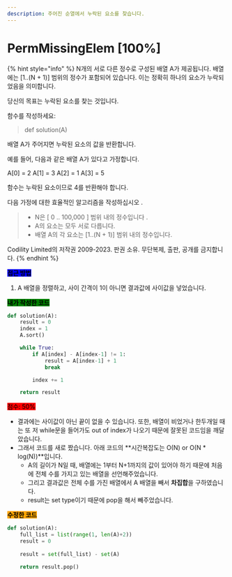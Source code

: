 ```yaml
---
description: 주어진 순열에서 누락된 요소를 찾습니다.
---
```


# PermMissingElem \[100%]

{% hint style="info" %}
N개의 서로 다른 정수로 구성된 배열 A가 제공됩니다. 배열에는 \[1..(N + 1)] 범위의 정수가 포함되어 있습니다. 이는 정확히 하나의 요소가 누락되었음을 의미합니다.

당신의 목표는 누락된 요소를 찾는 것입니다.

함수를 작성하세요:

> def solution(A)

배열 A가 주어지면 누락된 요소의 값을 반환합니다.

예를 들어, 다음과 같은 배열 A가 있다고 가정합니다.

A\[0] = 2 A\[1] = 3 A\[2] = 1 A\[3] = 5

함수는 누락된 요소이므로 4를 반환해야 합니다.

다음 가정에 대한 효율적인 알고리즘을 작성하십시오 .

> * N은 \[ 0 .. 100,000 ] 범위 내의 정수입니다 .
> * A의 요소는 모두 서로 다릅니다.
> * 배열 A의 각 요소는 \[1..(N + 1)] 범위 내의 정수입니다.



Codility Limited의 저작권 2009-2023. 판권 소유. 무단복제, 출판, 공개를 금지합니다.
{% endhint %}



<mark style="background-color:blue;">**접근 방법**</mark>

1. A 배열을 정렬하고, 사이 간격이 1이 아니면 결과값에 사이값을 넣었습니다.



<mark style="background-color:green;">**내가 작성한 코드**</mark>

```python
def solution(A):
    result = 0
    index = 1
    A.sort()

    while True:
        if A[index] - A[index-1] != 1:
            result = A[index-1] + 1
            break

        index += 1

    return result
```

<mark style="background-color:red;">점수: 50%</mark>

* 결과에는 사이값이 아닌 끝이 없을 수 있습니다. 또한, 배열이 비었거나 한두개일 때는 또 저 while문을 들어가도 out of index가 나오기 때문에 잘못된 코드임을 깨달았습니다.
* 그래서 코드를 새로 짰습니다. 아래 코드의 **시간복잡도는 O(N) or O(N \* log(N))**입니다.
  * A의 길이가 N일 때, 배열에는 1부터 N+1까지의 값이 있어야 하기 때문에 처음에 전체 수를 가지고 있는 배열을 선언해주었습니다.
  * 그리고 결과값은 전체 수를 가진 배열에서 A 배열을 빼서 **차집합**을 구하였습니다.
  * result는 set type이기 때문에 pop을 해서 빼주었습니다.



<mark style="background-color:orange;">**수정한 코드**</mark>

```python
def solution(A):
    full_list = list(range(1, len(A)+2))
    result = 0
    
    result = set(full_list) - set(A)

    return result.pop()
```
